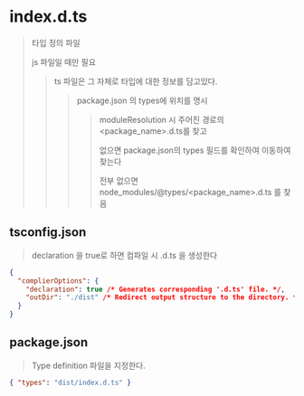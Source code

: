# index.d.ts

> 타입 정의 파일
>
> js 파일일 때만 필요
>
> > ts 파일은 그 자체로 타입에 대한 정보를 담고있다.
> >
> > > package.json 의 types에 위치를 명시
> > >
> > > > moduleResolution 시 주어진 경로의 \<package_name>.d.ts를 찾고
> > > >
> > > > 없으면 package.json의 types 필드를 확인하여 이동하여 찾는다
> > > >
> > > > 전부 없으면 node_modules/@types/\<package_name>.d.ts 를 찾음

## tsconfig.json

> declaration 을 true로 하면 컴파일 시 .d.ts 을 생성한다

```json
{
  "complierOptions": {
    "declaration": true /* Generates corresponding '.d.ts' file. */,
    "outDir": "./dist" /* Redirect output structure to the directory. */
  }
}
```

## package.json

> Type definition 파일을 지정한다.

```json
{ "types": "dist/index.d.ts" }
```
